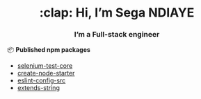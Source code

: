 <h1 align="center"> :clap: Hi, I’m Sega NDIAYE </h1>
<h3 align="center"> I’m a Full-stack engineer</h4>

:package: **Published npm packages**
  - [selenium-test-core](https://www.npmjs.com/package/selenium-test-core)
  - [create-node-starter](https://www.npmjs.com/package/create-node-starter)
  - [eslint-config-src](https://www.npmjs.com/package/eslint-config-src)
  - [extends-string](https://www.npmjs.com/package/extends-string)


<!---
segandiaye/segandiaye is a ✨ special ✨ repository because its `README.md` (this file) appears on your GitHub profile.
You can click the Preview link to take a look at your changes.
--->
